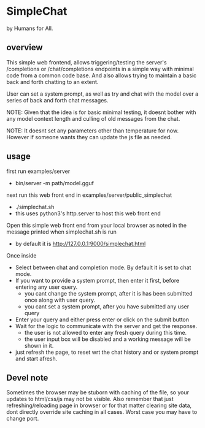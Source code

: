 
# SimpleChat

by Humans for All.

## overview

This simple web frontend, allows triggering/testing the server's /completions or /chat/completions endpoints
in a simple way with minimal code from a common code base. And also allows trying to maintain a basic back
and forth chatting to an extent.

User can set a system prompt, as well as try and chat with the model over a series of back and forth chat
messages.

NOTE: Given that the idea is for basic minimal testing, it doesnt bother with any model context length and
culling of old messages from the chat.

NOTE: It doesnt set any parameters other than temperature for now. However if someone wants they can update
the js file as needed.

## usage

first run examples/server
* bin/server -m path/model.gguf

next run this web front end in examples/server/public_simplechat
* ./simplechat.sh
* this uses python3's http.server to host this web front end

Open this simple web front end from your local browser as noted in the message printed when simplechat.sh is run
* by default it is http://127.0.0.1:9000/simplechat.html

Once inside
* Select between chat and completion mode. By default it is set to chat mode.
* If you want to provide a system prompt, then enter it first, before entering any user query.
  * you cant change the system prompt, after it is has been submitted once along with user query.
  * you cant set a system prompt, after you have submitted any user query
* Enter your query and either press enter or click on the submit button
* Wait for the logic to communicate with the server and get the response.
  * the user is not allowed to enter any fresh query during this time.
  * the user input box will be disabled and a working message will be shown in it.
* just refresh the page, to reset wrt the chat history and or system prompt and start afresh.


## Devel note

Sometimes the browser may be stuborn with caching of the file, so your updates to html/css/js
may not be visible. Also remember that just refreshing/reloading page in browser or for that
matter clearing site data, dont directly override site caching in all cases. Worst case you may
have to change port.

